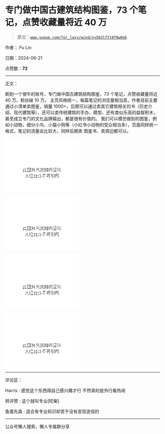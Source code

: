 # 专门做中国古建筑结构图鉴，73 个笔记，点赞收藏量将近 40 万

> 原文：[`www.yuque.com/for_lazy/wind/oy563lftt8f0w0gk`](https://www.yuque.com/for_lazy/wind/oy563lftt8f0w0gk)

作者： Fu Lin

日期：2024-06-21

点赞数：**72**

* * *

正文：

刷到一个很牛的账号，专门做中国古建筑结构图鉴，73 个笔记，点赞收藏量将近 40 万，粉丝破 10 万。
主页风格统一，每篇笔记的浏览量相当高，作者目前主要通过小清单卖图鉴，销量 1000+，后期可以通过卖其它建筑相关的书（历史介绍、现代建筑等），还可以卖传统建筑的手办、模型、还有类似乐高的益智积木，甚至成立专门的文化品牌输出，都是很有价值的。
我们可以模仿做别的图鉴，例如小动物，细分小鸟、小猫小狗等（小红书小动物的受众相当多），页面同样统一格式，笔记的流量会比较大，同样后期卖
图鉴书、卖周边都可以。

![](img/e4fd8b62b9a7016b01d17086f57af6bc.png "None")

![](img/206872ca3d4e48d72237e38057e7812c.png "None")

![](img/5b171827bebccc6622477923c9a901d1.png "None")

![](img/65a24188d998c9df84ce690fb8aef383.png "None")

* * *

评论区：

Harris : 感觉这个东西得自己感兴趣才行 不然真的是外行看热闹

转评赞 : 这个就叫专业[旺柴]

鱼蛋先森 : 适合有专业知识却苦于没有变现途径的

* * *

公众号懒人搜索，懒人专属群分享